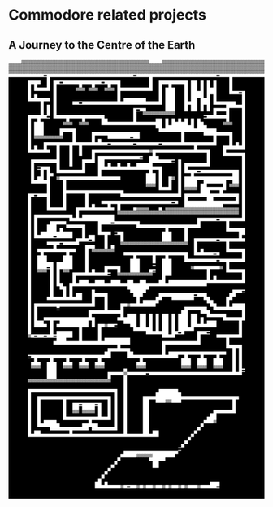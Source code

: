 Commodore related projects
==========================

## A Journey to the Centre of the Earth

![Map](journey.png)
